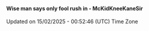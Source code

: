 #### Wise man says only fool rush in - McKidKneeKaneSir
Updated on 15/02/2025 - 00:52:46 (UTC) Time Zone
